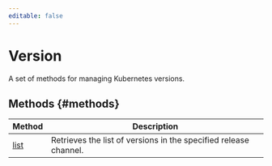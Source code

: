 ```yaml
---
editable: false
---
```


# Version
A set of methods for managing Kubernetes versions.

## Methods {#methods}
Method | Description
--- | ---
[list](list.md) | Retrieves the list of versions in the specified release channel.